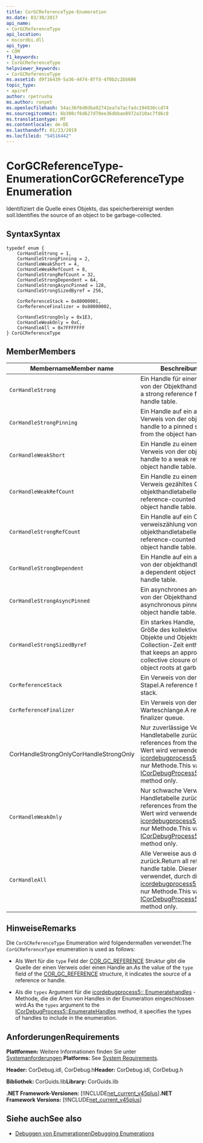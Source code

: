 ```yaml
---
title: CorGCReferenceType-Enumeration
ms.date: 03/30/2017
api_name:
- CorGCReferenceType
api_location:
- mscordbi.dll
api_type:
- COM
f1_keywords:
- CorGCReferenceType
helpviewer_keywords:
- CorGCReferenceType
ms.assetid: d9f16439-5a36-4474-8ffd-4f0b2c2bb686
topic_type:
- apiref
author: rpetrusha
ms.author: ronpet
ms.openlocfilehash: 54ac36f6d0dba92742ea7a7acfadc194930ccd74
ms.sourcegitcommit: 6b308cf6d627d78ee36dbbae8972a310ac7fd6c8
ms.translationtype: MT
ms.contentlocale: de-DE
ms.lasthandoff: 01/23/2019
ms.locfileid: "54516442"
---
```

# <a name="corgcreferencetype-enumeration"></a><span data-ttu-id="8617c-102">CorGCReferenceType-Enumeration</span><span class="sxs-lookup"><span data-stu-id="8617c-102">CorGCReferenceType Enumeration</span></span>
<span data-ttu-id="8617c-103">Identifiziert die Quelle eines Objekts, das speicherbereinigt werden soll.</span><span class="sxs-lookup"><span data-stu-id="8617c-103">Identifies the source of an object to be garbage-collected.</span></span>  
  
## <a name="syntax"></a><span data-ttu-id="8617c-104">Syntax</span><span class="sxs-lookup"><span data-stu-id="8617c-104">Syntax</span></span>  
  
```  
typedef enum {  
    CorHandleStrong = 1,  
    CorHandleStrongPinning = 2,  
    CorHandleWeakShort = 4,  
    CorHandleWeakRefCount = 8,  
    CorHandleStrongRefCount = 32,  
    CorHandleStrongDependent = 64,  
    CorHandleStrongAsyncPinned = 128,  
    CorHandleStrongSizedByref = 256,  
  
    CorReferenceStack = 0x80000001,  
    CorReferenceFinalizer = 0x80000002,  
  
    CorHandleStrongOnly = 0x1E3,  
    CorHandleWeakOnly = 0xC,  
    CorHandleAll = 0x7FFFFFFF  
} CorGCReferenceType  
```  
  
## <a name="members"></a><span data-ttu-id="8617c-105">Member</span><span class="sxs-lookup"><span data-stu-id="8617c-105">Members</span></span>  
  
|<span data-ttu-id="8617c-106">Membername</span><span class="sxs-lookup"><span data-stu-id="8617c-106">Member name</span></span>|<span data-ttu-id="8617c-107">Beschreibung</span><span class="sxs-lookup"><span data-stu-id="8617c-107">Description</span></span>|  
|-----------------|-----------------|  
|`CorHandleStrong`|<span data-ttu-id="8617c-108">Ein Handle für einen starken Verweis von der Objekthandletabelle.</span><span class="sxs-lookup"><span data-stu-id="8617c-108">A handle to a strong reference from the object handle table.</span></span>|  
|`CorHandleStrongPinning`|<span data-ttu-id="8617c-109">Ein Handle auf ein angehefteter starker Verweis von der objekthandletabelle.</span><span class="sxs-lookup"><span data-stu-id="8617c-109">A handle to a pinned strong reference from the object handle table.</span></span>|  
|`CorHandleWeakShort`|<span data-ttu-id="8617c-110">Ein Handle zu einem schwachen Verweis von der objekthandletabelle.</span><span class="sxs-lookup"><span data-stu-id="8617c-110">A handle to a weak reference from the object handle table.</span></span>|  
|`CorHandleWeakRefCount`|<span data-ttu-id="8617c-111">Ein Handle zu einem schwachen Verweis gezähltes Objekt von der objekthandletabelle.</span><span class="sxs-lookup"><span data-stu-id="8617c-111">A handle to a weak reference-counted object from the object handle table.</span></span>|  
|`CorHandleStrongRefCount`|<span data-ttu-id="8617c-112">Ein Handle auf ein Objekt mit verweiszählung von der objekthandletabelle.</span><span class="sxs-lookup"><span data-stu-id="8617c-112">A handle to a reference-counted object from the object handle table.</span></span>|  
|`CorHandleStrongDependent`|<span data-ttu-id="8617c-113">Ein Handle auf ein abhängiges Objekt von der objekthandletabelle.</span><span class="sxs-lookup"><span data-stu-id="8617c-113">A handle to a dependent object from the object handle table.</span></span>|  
|`CorHandleStrongAsyncPinned`|<span data-ttu-id="8617c-114">Ein asynchrones angeheftetes Objekt von der Objekthandletabelle.</span><span class="sxs-lookup"><span data-stu-id="8617c-114">An asynchronous pinned object from the object handle table.</span></span>|  
|`CorHandleStrongSizedByref`|<span data-ttu-id="8617c-115">Ein starkes Handle, das eine ungefähre Größe des kollektiven Abschlusses aller Objekte und Objektstämme zur Garbage Collection-Zeit enthält.</span><span class="sxs-lookup"><span data-stu-id="8617c-115">A strong handle that keeps an approximate size of the collective closure of all objects and object roots at garbage collection time.</span></span>|  
|`CorReferenceStack`|<span data-ttu-id="8617c-116">Ein Verweis von den verwalteten Stapel.</span><span class="sxs-lookup"><span data-stu-id="8617c-116">A reference from the managed stack.</span></span>|  
|`CorReferenceFinalizer`|<span data-ttu-id="8617c-117">Ein Verweis von der Finalizer-Warteschlange.</span><span class="sxs-lookup"><span data-stu-id="8617c-117">A reference from the finalizer queue.</span></span>|  
|<span data-ttu-id="8617c-118">CorHandleStrongOnly</span><span class="sxs-lookup"><span data-stu-id="8617c-118">CorHandleStrongOnly</span></span>|<span data-ttu-id="8617c-119">Nur zuverlässige Verweise aus der Handletabelle zurück.</span><span class="sxs-lookup"><span data-stu-id="8617c-119">Return only strong references from the handle table.</span></span> <span data-ttu-id="8617c-120">Dieser Wert wird verwendet, durch die [icordebugprocess5:: Enumeratehandles](../../../../docs/framework/unmanaged-api/debugging/icordebugprocess5-enumeratehandles-method.md) nur Methode.</span><span class="sxs-lookup"><span data-stu-id="8617c-120">This value is used by the [ICorDebugProcess5::EnumerateHandles](../../../../docs/framework/unmanaged-api/debugging/icordebugprocess5-enumeratehandles-method.md) method only.</span></span>|  
|`CorHandleWeakOnly`|<span data-ttu-id="8617c-121">Nur schwache Verweise aus der Handletabelle zurück.</span><span class="sxs-lookup"><span data-stu-id="8617c-121">Return only weak references from the handle table.</span></span> <span data-ttu-id="8617c-122">Dieser Wert wird verwendet, durch die [icordebugprocess5:: Enumeratehandles](../../../../docs/framework/unmanaged-api/debugging/icordebugprocess5-enumeratehandles-method.md) nur Methode.</span><span class="sxs-lookup"><span data-stu-id="8617c-122">This value is used by the [ICorDebugProcess5::EnumerateHandles](../../../../docs/framework/unmanaged-api/debugging/icordebugprocess5-enumeratehandles-method.md) method only.</span></span>|  
|`CorHandleAll`|<span data-ttu-id="8617c-123">Alle Verweise aus der Handletabelle zurück.</span><span class="sxs-lookup"><span data-stu-id="8617c-123">Return all references from the handle table.</span></span> <span data-ttu-id="8617c-124">Dieser Wert wird verwendet, durch die [icordebugprocess5:: Enumeratehandles](../../../../docs/framework/unmanaged-api/debugging/icordebugprocess5-enumeratehandles-method.md) nur Methode.</span><span class="sxs-lookup"><span data-stu-id="8617c-124">This value is used by the [ICorDebugProcess5::EnumerateHandles](../../../../docs/framework/unmanaged-api/debugging/icordebugprocess5-enumeratehandles-method.md) method only.</span></span>|  
  
## <a name="remarks"></a><span data-ttu-id="8617c-125">Hinweise</span><span class="sxs-lookup"><span data-stu-id="8617c-125">Remarks</span></span>  
 <span data-ttu-id="8617c-126">Die `CorGCReferenceType` Enumeration wird folgendermaßen verwendet:</span><span class="sxs-lookup"><span data-stu-id="8617c-126">The `CorGCReferenceType` enumeration is used as follows:</span></span>  
  
-   <span data-ttu-id="8617c-127">Als Wert für die `type` Feld der [COR_GC_REFERENCE](../../../../docs/framework/unmanaged-api/debugging/cor-gc-reference-structure.md) Struktur gibt die Quelle der einen Verweis oder einen Handle an.</span><span class="sxs-lookup"><span data-stu-id="8617c-127">As the value of the `type` field of the [COR_GC_REFERENCE](../../../../docs/framework/unmanaged-api/debugging/cor-gc-reference-structure.md) structure, it indicates the source of a reference or handle.</span></span>  
  
-   <span data-ttu-id="8617c-128">Als die `types` Argument für die [icordebugprocess5:: Enumeratehandles](../../../../docs/framework/unmanaged-api/debugging/icordebugprocess5-enumeratehandles-method.md) -Methode, die die Arten von Handles in der Enumeration eingeschlossen wird.</span><span class="sxs-lookup"><span data-stu-id="8617c-128">As the `types` argument to the [ICorDebugProcess5::EnumerateHandles](../../../../docs/framework/unmanaged-api/debugging/icordebugprocess5-enumeratehandles-method.md) method, it specifies the types of handles to include in the enumeration.</span></span>  
  
## <a name="requirements"></a><span data-ttu-id="8617c-129">Anforderungen</span><span class="sxs-lookup"><span data-stu-id="8617c-129">Requirements</span></span>  
 <span data-ttu-id="8617c-130">**Plattformen:** Weitere Informationen finden Sie unter [Systemanforderungen](../../../../docs/framework/get-started/system-requirements.md).</span><span class="sxs-lookup"><span data-stu-id="8617c-130">**Platforms:** See [System Requirements](../../../../docs/framework/get-started/system-requirements.md).</span></span>  
  
 <span data-ttu-id="8617c-131">**Header:** CorDebug.idl, CorDebug.h</span><span class="sxs-lookup"><span data-stu-id="8617c-131">**Header:** CorDebug.idl, CorDebug.h</span></span>  
  
 <span data-ttu-id="8617c-132">**Bibliothek:** CorGuids.lib</span><span class="sxs-lookup"><span data-stu-id="8617c-132">**Library:** CorGuids.lib</span></span>  
  
 <span data-ttu-id="8617c-133">**.NET Framework-Versionen:** [!INCLUDE[net_current_v45plus](../../../../includes/net-current-v45plus-md.md)]</span><span class="sxs-lookup"><span data-stu-id="8617c-133">**.NET Framework Versions:** [!INCLUDE[net_current_v45plus](../../../../includes/net-current-v45plus-md.md)]</span></span>  
  
## <a name="see-also"></a><span data-ttu-id="8617c-134">Siehe auch</span><span class="sxs-lookup"><span data-stu-id="8617c-134">See also</span></span>
- [<span data-ttu-id="8617c-135">Debuggen von Enumerationen</span><span class="sxs-lookup"><span data-stu-id="8617c-135">Debugging Enumerations</span></span>](../../../../docs/framework/unmanaged-api/debugging/debugging-enumerations.md)
